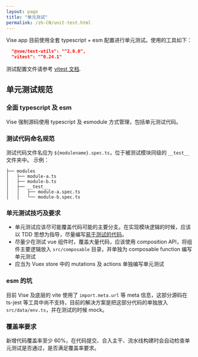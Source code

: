 ```yaml
---
layout: page
title: "单元测试"
permalink: /zh-CN/unit-test.html
---
```

Vise app 目前使用全套 typescript + esm 配置进行单元测试。使用的工具如下：
```JSON
  "@vue/test-utils": "^2.0.0",
  "vitest": "^0.24.1"
```
测试配置文件请参考 [vitest 文档](https://vitest.dev/).

## 单元测试规范
### 全面 typescript 及 esm
Vise 强制源码使用 typescript 及 esmodule 方式管理，包括单元测试代码。

### 测试代码命名规范
测试代码文件名应为 `${modulename}.spec.ts`，位于被测试模块同级的 `__test__` 文件夹中。
示例：
```shell
├── modules
│   ├── module-a.ts
│   ├── module-b.ts
│   ├── __test__
│   │   ├── module-a.spec.ts
│   │   └── module-b.spec.ts
```

### 单元测试技巧及要求
- 单元测试应该尽可能覆盖代码可能的主要分支。在实现模块逻辑的时候，应该以 TDD 思想为指导，尽量编写[易于测试的代码](https://next.vue-test-utils.vuejs.org/guide/essentials/easy-to-test.html)。
- 尽量少在测试 vue 组件时，覆盖大量代码，应该使用 composition API，将组件主要逻辑放入 `src/composable` 目录，并单独为 composable function 编写单元测试
- 应当为 Vuex store 中的 mutations 及 actions 单独编写单元测试

### esm 的坑
目前 Vise 及底层的 vite 使用了 `import.meta.url` 等 meta 信息，这部分源码在 ts-jest 等工具中尚不支持，目前的解决方案是把这部分代码的单独放入 `src/data/env.ts`，并在测试的时候 mock。

### 覆盖率要求
新增代码覆盖率至少 60%，在代码提交、合入主干、流水线构建时会自动检查单元测试是否通过，是否满足覆盖率要求。
